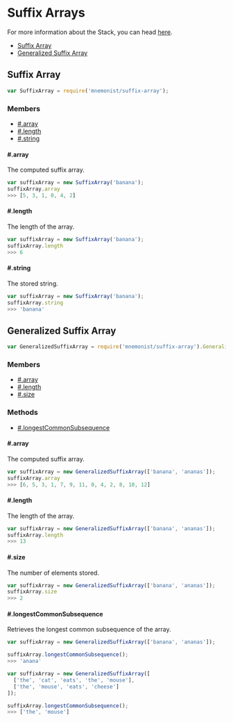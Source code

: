 # Suffix Arrays

For more information about the Stack, you can head [here](https://en.wikipedia.org/wiki/Suffix_array).

* [Suffix Array](#suffix-array)
* [Generalized Suffix Array](#generalized-suffix-array)

## Suffix Array

```js
var SuffixArray = require('mnemonist/suffix-array');
```

### Members

* [#.array](#array)
* [#.length](#length)
* [#.string](#string)

#### #.array

The computed suffix array.

```js
var suffixArray = new SuffixArray('banana');
suffixArray.array
>>> [5, 3, 1, 0, 4, 2]
```

#### #.length

The length of the array.

```js
var suffixArray = new SuffixArray('banana');
suffixArray.length
>>> 6
```

#### #.string

The stored string.

```js
var suffixArray = new SuffixArray('banana');
suffixArray.string
>>> 'banana'
```

## Generalized Suffix Array

```js
var GeneralizedSuffixArray = require('mnemonist/suffix-array').GeneralizedSuffixArray;
```

### Members

* [#.array](#array)
* [#.length](#length)
* [#.size](#size)

### Methods

* [#.longestCommonSubsequence](#longestcommonesubsequence)

#### #.array

The computed suffix array.

```js
var suffixArray = new GeneralizedSuffixArray(['banana', 'ananas']);
suffixArray.array
>>> [6, 5, 3, 1, 7, 9, 11, 0, 4, 2, 8, 10, 12]
```

#### #.length

The length of the array.

```js
var suffixArray = new GeneralizedSuffixArray(['banana', 'ananas']);
suffixArray.length
>>> 13
```

#### #.size

The number of elements stored.

```js
var suffixArray = new GeneralizedSuffixArray(['banana', 'ananas']);
suffixArray.size
>>> 2
```

#### #.longestCommonSubsequence

Retrieves the longest common subsequence of the array.

```js
var suffixArray = new GeneralizedSuffixArray(['banana', 'ananas']);

suffixArray.longestCommonSubsequence();
>>> 'anana'

var suffixArray = new GeneralizedSuffixArray([
  ['the', 'cat', 'eats', 'the', 'mouse'],
  ['the', 'mouse', 'eats', 'cheese']
]);

suffixArray.longestCommonSubsequence();
>>> ['the', 'mouse']
```
